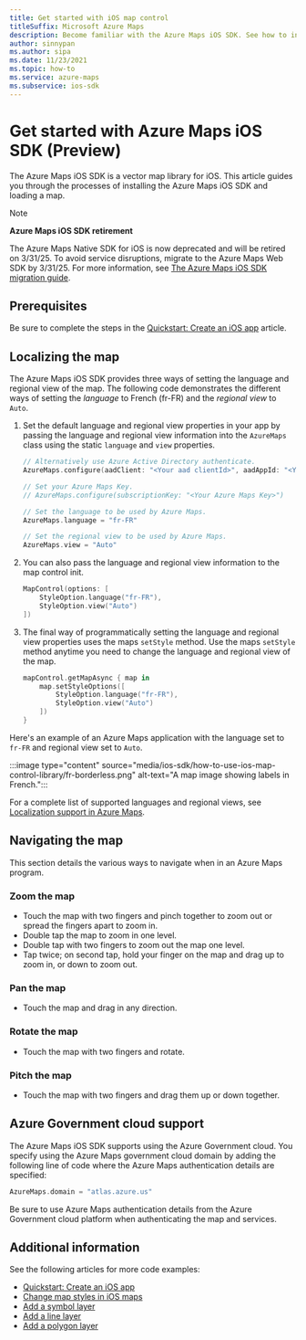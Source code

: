 ```yaml
---
title: Get started with iOS map control
titleSuffix: Microsoft Azure Maps
description: Become familiar with the Azure Maps iOS SDK. See how to install the SDK and create an interactive map.
author: sinnypan
ms.author: sipa
ms.date: 11/23/2021
ms.topic: how-to
ms.service: azure-maps
ms.subservice: ios-sdk
---
```


# Get started with Azure Maps iOS SDK (Preview)

The Azure Maps iOS SDK is a vector map library for iOS. This article guides you through the processes of installing the Azure Maps iOS SDK and loading a map.

> [!NOTE]
>
> **Azure Maps iOS SDK retirement**
>
> The Azure Maps Native SDK for iOS is now deprecated and will be retired on 3/31/25. To avoid service disruptions, migrate to the Azure Maps Web SDK by 3/31/25. For more information, see [The Azure Maps iOS SDK migration guide](ios-sdk-migration-guide.md).

## Prerequisites

Be sure to complete the steps in the [Quickstart: Create an iOS app] article.

## Localizing the map

The Azure Maps iOS SDK provides three ways of setting the language and regional view of the map. The following code demonstrates the different ways of setting the *language* to French (fr-FR) and the *regional view* to `Auto`.

1. Set the default language and regional view properties in your app by passing the language and regional view information into the `AzureMaps` class using the static `language` and `view` properties.

    ```swift
    // Alternatively use Azure Active Directory authenticate.
    AzureMaps.configure(aadClient: "<Your aad clientId>", aadAppId: "<Your aad AppId>", aadTenant: "<Your aad Tenant>")
    
    // Set your Azure Maps Key.
    // AzureMaps.configure(subscriptionKey: "<Your Azure Maps Key>")
    
    // Set the language to be used by Azure Maps.
    AzureMaps.language = "fr-FR"
    
    // Set the regional view to be used by Azure Maps.
    AzureMaps.view = "Auto"
    ```

1. You can also pass the language and regional view information to the map control init.

    ```swift
    MapControl(options: [
        StyleOption.language("fr-FR"),
        StyleOption.view("Auto")
    ])
    ```

1. The final way of programmatically setting the language and regional view properties uses the maps `setStyle` method. Use the maps `setStyle` method anytime you need to change the language and regional view of the map.

    ```swift
    mapControl.getMapAsync { map in
        map.setStyleOptions([
            StyleOption.language("fr-FR"),
            StyleOption.view("Auto")
        ])
    }
    ```

Here's an example of an Azure Maps application with the language set to `fr-FR` and regional view set to `Auto`.

:::image type="content" source="media/ios-sdk/how-to-use-ios-map-control-library/fr-borderless.png" alt-text="A map image showing labels in French.":::

For a complete list of supported languages and regional views, see [Localization support in Azure Maps].

## Navigating the map

This section details the various ways to navigate when in an Azure Maps program.

### Zoom the map

* Touch the map with two fingers and pinch together to zoom out or spread the fingers apart to zoom in.
* Double tap the map to zoom in one level.
* Double tap with two fingers to zoom out the map one level.
* Tap twice; on second tap, hold your finger on the map and drag up to zoom in, or down to zoom out.

### Pan the map

* Touch the map and drag in any direction.

### Rotate the map

* Touch the map with two fingers and rotate.

### Pitch the map

* Touch the map with two fingers and drag them up or down together.

## Azure Government cloud support

The Azure Maps iOS SDK supports using the Azure Government cloud. You specify using the Azure Maps government cloud domain by adding the following line of code where the Azure Maps authentication details are specified:

```swift
AzureMaps.domain = "atlas.azure.us"
```

Be sure to use Azure Maps authentication details from the Azure Government cloud platform when authenticating the map and services.

## Additional information

See the following articles for more code examples:

* [Quickstart: Create an iOS app](quick-ios-app.md)
* [Change map styles in iOS maps](set-map-style-ios-sdk.md)
* [Add a symbol layer](add-symbol-layer-ios.md)
* [Add a line layer](add-line-layer-map-ios.md)
* [Add a polygon layer](add-polygon-layer-map-ios.md)

[Quickstart: Create an iOS app]: quick-ios-app.md
[Localization support in Azure Maps]: supported-languages.md
